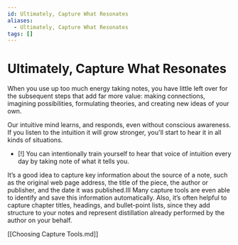 ```yaml
---
id: Ultimately, Capture What Resonates
aliases:
  - Ultimately, Capture What Resonates
tags: []
---
```


# Ultimately, Capture What Resonates

When you use
up too much energy taking notes, you have little left over for the subsequent
steps that add far more value: making connections, imagining possibilities,
formulating theories, and creating new ideas of your own.

Our intuitive mind learns, and responds, even without conscious awareness. If
you listen to the intuition it will grow stronger, you'll start to hear it in
all kinds of situations.

- [!] You can intentionally train yourself to hear that voice
  of intuition every day by taking note of what it tells you.

It’s a good idea to capture key information about the source of a note, such as
the original web page address, the title of the piece, the author or publisher,
and the date it was published.III Many capture tools are even able to identify
and save this information automatically. Also, it’s often helpful to capture
chapter titles, headings, and bullet-point lists, since they add structure to
your notes and represent distillation already performed by the author on your
behalf.

[[Choosing Capture Tools.md]]
